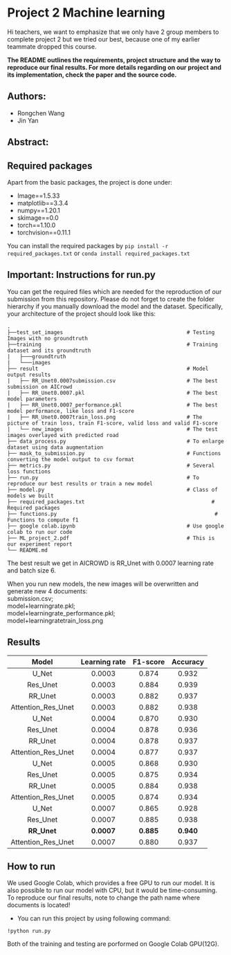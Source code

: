 # Project 2 Machine learning 

Hi teachers, we want to emphasize that we only have 2 group members to complete project 2 but we tried our best, because one of my earlier teammate dropped this course.

**The README outlines the requirements, project structure and the way to reproduce our final results. For more details regarding on our project and its implementation, check the paper and the source code.**

## Authors:
- Rongchen Wang
- Jin Yan


## Abstract:



## Required packages
Apart from the basic packages, the project is done under:  
- Image==1.5.33  
- matplotlib==3.3.4  
- numpy==1.20.1  
- skimage==0.0  
- torch==1.10.0  
- torchvision==0.11.1


You can install the required packages by `pip install -r required_packages.txt` or `conda install required_packages.txt`
 
## Important: Instructions for run.py

You can get the required files which are needed for the reproduction of our submission from this repository. Please do not forget to create the folder hierarchy if you manually download the model and the dataset. Specifically, your architecture of the project should look like this:

```
.
├──test_set_images                                        # Testing Images with no groundtruth
├──training                                               # Training dataset and its groundtruth
|   ├───groundtruth
|   └───images
├── result                                                # Model output results
|   ├── RR_Unet0.0007submission.csv                       # The best submission on AICrowd
|   ├── RR_Unet0.0007.pkl                                 # The best model parameters
|   ├── RR_Unet0.0007_performance.pkl                     # The best model performance, like loss and F1-score
|   ├── RR_Unet0.0007train_loss.png                       # The picture of train loss, train F1-score, valid loss and valid F1-score
|   └── new_images                                        # The test images overlayed with predicted road
├── data_process.py                                       # To enlarge dataset using data augmentation
├── mask_to_submission.py                                 # Functions converting the model output to csv format
├── metrics.py                                            # Several loss functions 
├── run.py                                                # To reproduce our best results or train a new model
├── model.py                                              # Class of models we built
├── required_packages.txt			                              # Required packages
├── functions.py			                                       # Functions to compute f1
├── google colab.ipynb                                    # Use google colab to run our code
├── ML_project_2.pdf                                      # This is our experiment report
└── README.md
```
The best result we get in AICROWD is RR_Unet with 0.0007 learning rate and batch size 6.  

When you run new models, the new images will be overwritten and generate new 4 documents:  
submission.csv;  
model+learningrate.pkl;  
model+learningrate_performance.pkl;  
model+learningratetrain_loss.png

## Results

|Model   |   Learning rate |    F1-score   |   Accuracy|
| :-----:| :----: | :----: |:----: |
|U_Net    |  0.0003   |         0.874  |       0.932|
|Res_Unet |  0.0003   |         0.884   |      0.939|
|RR_Unet  |  0.0003   |         0.882   |      0.937|
|Attention_Res_Unet| 0.0003  |  0.882     |    0.938|
|U_Net   |   0.0004  |          0.870  |       0.930|
|Res_Unet   |0.0004          |  0.878    |     0.936|
|RR_Unet |   0.0004  |          0.878   |      0.937|
|Attention_Res_Unet | 0.0004 |  0.877   |      0.937|
|U_Net   |   0.0005  |          0.868   |      0.930|
|Res_Unet|   0.0005  |          0.875   |      0.934|
|RR_Unet|    0.0005  |          0.884   |     0.938 |
|Attention_Res_Unet|  0.0005  |  0.874	 |      0.934|
|U_Net |     0.0007|            0.865	|       0.928|
|Res_Unet|   0.0007  |          0.885	|       0.938|
|**RR_Unet** |   **0.0007**   |         **0.885**	 |      **0.940** |
|Attention_Res_Unet|  0.0007 |  0.880	 |      0.937|
     
## How to run
We used Google Colab, which provides a free GPU to run our model. It is also possible to run our model with CPU, but it would be time-consuming.   
To reproduce our final results, note to change the path name where documents is located!
- You can run this project by using following command:
```
!python run.py
```
Both of the training and testing are porformed on Google Colab GPU(12G). 

